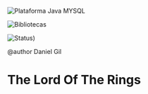 ![Plataforma Java MYSQL](https://img.shields.io/badge/Platforms-Java-blue) 

![Bibliotecas](https://img.shields.io/badge/Libraries-Maven%2C%20Javafx)
 
![Status](https://img.shields.io/badge/status-estável-brightgreen))

@author Daniel Gil

# The Lord Of The Rings

